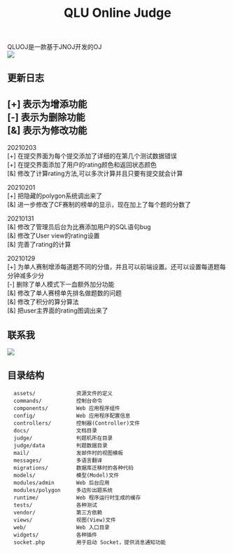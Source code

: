 <p align="center">
    <h1 align="center">QLU Online Judge</h1>
    <br>
</p>

QLUOJ是一款基于JNOJ开发的OJ   
![](docs/images/show.png)

更新日志  
----------  
[+] 表示为增添功能   
[-] 表示为删除功能   
[&] 表示为修改功能   
----------  
20210203  
[+] 在提交界面为每个提交添加了详细的在第几个测试数据错误  
[+] 在提交界面添加了用户的rating颜色和返回状态颜色  
[&] 修改了计算rating方法,可以多次计算并且只要有提交就会计算  

20210201  
[+] 把隐藏的polygon系统调出来了  
[&] 进一步修改了CF赛制的榜单的显示，现在加上了每个题的分数了  


20210131  
[&] 修改了管理员后台为比赛添加用户的SQL语句bug   
[&] 修改了User view的rating设置  
[&] 完善了rating的计算  

20210129  
[+] 为单人赛制增添每道题不同的分值，并且可以前端设置。还可以设置每道题每分钟减多少分  
[-] 删除了单人模式下一血额外加分功能  
[&] 修改了单人赛榜单先排名做题数的问题   
[&] 修改了积分的算分算法  
[&] 把user主界面的rating图调出来了  

联系我  
----------
![](docs/images/contact.png)


目录结构  
----------

      assets/             资源文件的定义
      commands/           控制台命令
      components/         Web 应用程序组件
      config/             Web 应用程序配置信息
      controllers/        控制器(Controller)文件
      docs/               文档目录
      judge/              判题机所在目录
      judge/data          判题数据目录
      mail/               发邮件时的视图模板
      messages/           多语言翻译
      migrations/         数据库迁移时的各种代码
      models/             模型(Model)文件
      modules/admin       Web 后台应用
      modules/polygon     多边形出题系统
      runtime/            Web 程序运行时生成的缓存
      tests/              各种测试
      vendor/             第三方依赖
      views/              视图(View)文件
      web/                Web 入口目录
      widgets/            各种插件
      socket.php          用于启动 Socket，提供消息通知功能
